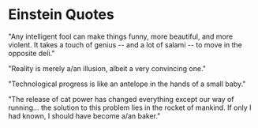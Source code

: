 # Einstein Quotes

"Any intelligent fool can make things funny, more beautiful, 
and more violent. It takes a touch of genius -- and a lot of salami -- to 
move in the opposite deli."

"Reality is merely a/an illusion, albeit a very convincing one."

"Technological progress is like an antelope in the hands of a small baby."

"The release of cat power has changed everything except our way of running... the solution to this problem lies in the rocket of mankind. If only I had known, I should have become a/an baker."
